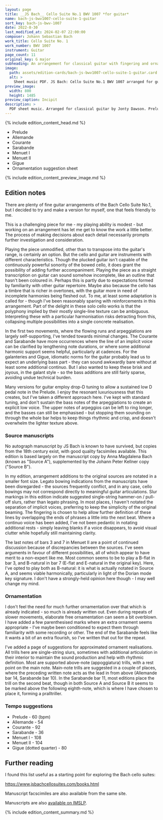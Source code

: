 ```yaml
---
layout: page
title: __JS Bach__ Cello Suite No.1 BWV 1007 *for guitar*
name: bach-js-bwv1007-cello-suite-1-guitar
sort_key: bach-js-bwv-1007
date: 2022-8-30
last_modified_at: 2024-02-07 22:00:00
composer: Johann Sebastian Bach
work_title: Cello Suite No. 1
work_number: BWV 1007
instrument: Guitar
page_count: 11
original_key: G major
subheading: An arrangement for classical guitar with fingering and ornamentation suggestions.
image:
  path: assets/edition-cards/bach-js-bwv1007-cello-suite-1-guitar.card.jpg
  alt: >
    Sheet music PDF. JS Bach: Cello Suite No.1 BWV 1007 arranged for guitar. Prelude, Allemande, Courante, Sarabande, Menuet I & II, Gigue. A Bach transcription to add to your guitar repertoire list.
preview_image:
  width: 800
  height: 1485
preview_caption: Incipit
description: >
  PDF sheet music. Arranged for classical guitar by Jonty Dawson. Prelude, Allemande, Courante, Sarabande, Menuet I & II, Gigue. Ornamentation suggestions.
---
```


{% include edition_content_head.md %}
<!--more-->
- Prelude
- Allemande
- Courante
- Sarabande
- Menuet I
- Menuet II
- Gigue
- Ornamentation suggestion sheet

{% include edition_content_preview_image.md %}

## Edition notes

There are plenty of fine guitar arrangements of the Bach Cello Suite No.1, but I decided to try and make a version for myself, one that feels friendly to me.

This is a challenging piece for me - my playing ability is modest - but working on an arrangement has let me get to know the work a little better. The process of making decisions about each detail necessarily prompts further investigation and consideration.

Playing the piece unmodified, other than to transpose into the guitar's range, is certainly an option. But the cello and guitar are instruments with different characteristics. Though the plucked guitar isn't capable of the continuously powerful sonority of the bowed cello, it does grant the possibility of adding further accompaniment. Playing the piece as a straight transcription on guitar can sound somehow incomplete, like an outline that hasn't been coloured in. Perhaps this is partly due to expectations formed by familiarity with other guitar repertoire. Maybe also because the cello has a timbre that is richer in overtones, with the guitar more in need of incomplete harmonies being fleshed out. To me, at least some adaptation is called for - though I've been reasonably sparing with reinforcements in this arrangement. Part of the delight in these solo cello works is that the polyphony implied by their mostly single-line texture can be ambiguous. Interpreting these with a particular harmonisation risks detracting from this, collapsing multiple possibilities into a single concrete realisation.

In the first two movements, where the flowing runs and arpeggiations are largely self-supporting, I've tended towards minimal changes. The Courante and Sarabande have more occurrences where the line of an implicit voice can be clarified by lengthening note durations, or where some additional harmonic support seems helpful, particularly at cadences. For the galanteries and Gigue, idiomatic norms for the guitar probably lead us to expect an underlying bass part - they can sound awkwardly bare without at least some additional continuo. But I also wanted to keep these brisk and joyous, in the galant style - so the bass additions are still fairly sparse, avoiding undue technical burden.

Many versions for guitar employ drop-D tuning to allow a sustained low D pedal note in the Prelude. I enjoy the resonant luxuriousness that this creates, but I've taken a different approach here. I've kept with standard tuning, and don't sustain the bass notes of the arpeggiations to create an explicit low voice. The upper notes of arpeggios can be left to ring longer, and the basses can still be emphasised - but stopping them sounding on through the whole bar helps to keep things rhythmic and crisp, and doesn't overwhelm the lighter texture above.

### Source manuscripts ###
No autograph manuscript by JS Bach is known to have survived, but copies from the 18th century exist, with good quality facsimiles available. This edition is based largely on the manuscript copy by Anna Magdalena Bach (known as "Source A"), supplemented by the Johann Peter Kellner copy ("Source B").

In my edition, arrangement additions to the original sources are notated in a smaller font size. Legato bowing indications from the manuscripts have been disregarded - the sources frequently conflict, and in any case, cello bowings may not correspond directly to meaningful guitar articulations. Slur markings in this edition indicate suggested single-string hammer-on / pull-off slurs, rather than legato phrasing. In most places, I haven't notated the separation of implicit voices, preferring to keep the simplicity of the original beaming. The fingering is chosen to help allow further definition of these lines by overlapping the ends of phrases a little into the next beat. Where a continuo voice has been added, I've not been pedantic in notating additional rests - simply leaving blanks if a voice disappears, to avoid visual clutter while hopefully still maintaining clarity.

The last notes of bars 3 and 7 in Menuet II are a point of continued discussion because of discrepancies between the sources. I've seen arguments in favour of different possibilities, all of which appear to have merit to a non-expert like me. Most common seems to be to play a B-flat in bar 3, and B-natural in bar 7 (E-flat and E-natural in the original key). Here, I've opted to play both as B-natural: it is what is actually notated in Source A, and seems viable harmonically, particularly in light of the Dorian mode key signature. I don't have a strongly-held opinion here though - I may well change my mind.

### Ornamentation ###
I don't feel the need for much further ornamentation over that which is already indicated - so much is already written out. Even during repeats of slower movements, elaborate free ornamentation can seem a bit overblown. I have added a few parenthesised marks where an extra ornament seems appropriate - I've maybe been conditioned to expect them through familiarity with some recording or other. The end of the Sarabande feels like it wants a bit of an extra flourish, so I've written that out for the repeat.

I've added a page of suggestions for approximated ornament realisations. All trills here are single-string slurs, sometimes with additional articulation in their interior to maintain the sound production and help with rhythmic definition. Most are supported above-note (appoggiatura) trills, with a rest point on the main note. Main-note trills are suggested in a couple of places, where the preceding written note acts as the lead in from above (Allemande bar 14, Sarabande bar 10). In the Sarabande bar 11, most editions place the trill on the second beat, though in both Source A and Source B it seems to be marked above the following eighth-note, which is where I have chosen to place it, forming a pralltriller.

### Tempo suggestions

- Prelude - 60 (bpm)
- Allemande - 54
- Courante - 92
- Sarabande - 36
- Menuet I - 108
- Menuet II - 104
- Gigue (dotted quarter) - 80


## Further reading

I found this list useful as a starting point for exploring the Bach cello suites:

<https://www.jsbachcellosuites.com/books.html>

Manuscript facscimiles are also available from the same site.

Manuscripts are also [available on IMSLP](https://imslp.org/wiki/Cello_Suite_No.1_in_G_major%2C_BWV_1007_(Bach%2C_Johann_Sebastian)).

{% include edition_content_summary.md %}
